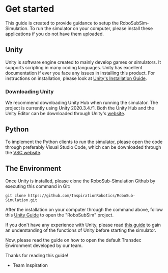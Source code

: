 # Get started
This guide is created to provide guidance to setup the RoboSubSim-Simulation. To run the simulator on your computer, please install these applications if you do not have them uploaded.  

## Unity
Unity is software engine created to mainly develop games or simulators. It supports scripting in many coding languages. Unity has excellent documentation if ever you face any issues in installing this product. For instructions on installation, please look at [Unity's Installation Guide](https://docs.unity3d.com/Manual/GettingStartedInstallingUnity.html).

### Downloading Unity
We recommend downloading Unity Hub when running the simulator. The project is currently using Unity 2020.3.4.f1. Both the Unity Hub and the Unity Editor can be downloaded through Unity's [website](https://unity3d.com/get-unity/download).

## Python
To implement the Python clients to run the simulator, please open the code through preferably Visual Studio Code, which can be downloaded through the [VSC website](https://code.visualstudio.com/).

## The Environment 
Once Unity is installed, please clone the RoboSub-Simulation Github by executing this command in Git:

`git clone https://github.com/InspirationRobotics/RoboSub-Simulation.git`

After the installation on your computer through the command above, follow this [Unity Guide](https://docs.unity3d.com/Manual/GettingStarted.html) to open the "RoboSubSim" project.

If you don't have any experience with Unity, please read [this guide](https://docs.unity3d.com/Manual/UsingTheEditor.html) to gain an understanding of the functions of Unity before starting the simulator.

Now, please read the guide on how to open the default Transdec Environment developed by our team. 

Thanks for reading this guide!
- Team Inspiration
